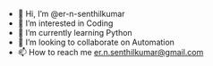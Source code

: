 - 👋 Hi, I’m @er-n-senthilkumar
- 👀 I’m interested in Coding
- 🌱 I’m currently learning Python
- 💞️ I’m looking to collaborate on Automation
- 📫 How to reach me er.n.senthilkumar@gmail.com

<!---
er-n-senthilkumar/er-n-senthilkumar is a ✨ special ✨ repository because its `README.md` (this file) appears on your GitHub profile.
You can click the Preview link to take a look at your changes.
--->
